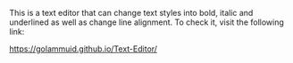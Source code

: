 This is a text editor that can change text styles into bold, italic and underlined as well as change line alignment. To check it, visit the following link:


https://golammuid.github.io/Text-Editor/
